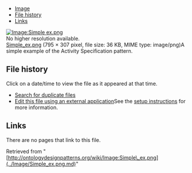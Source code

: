 * [Image](../Image/Simple_ex.png.md#file)
* [File history](../Image/Simple_ex.png.md#filehistory)
* [Links](../Image/Simple_ex.png.md#filelinks)

[![Image:Simple ex.png](../../../images/8/83/Simple_ex.png)](../../../images/8/83/Simple_ex.png)  
No higher resolution available.  
[Simple\_ex.png](../../../images/8/83/Simple_ex.png)‎ (795 × 307 pixel, file size: 36 KB, MIME type: image/png)A simple example of the Activity Specification pattern.




## File history

Click on a date/time to view the file as it appeared at that time.



  
* [Search for duplicate files](http://ontologydesignpatterns.org/wiki/Special:FileDuplicateSearch/Simple_ex.png "Special:FileDuplicateSearch/Simple ex.png")
* [Edit this file using an external application](http://ontologydesignpatterns.org/wiki/index.php?title=Image:Simple_ex.png&action=edit&externaledit=true&mode=file "Image:Simple ex.png")See the [setup instructions](http://www.mediawiki.org/wiki/Manual:External_editors "http://www.mediawiki.org/wiki/Manual:External_editors") for more information.

## Links



There are no pages that link to this file.




Retrieved from "[http://ontologydesignpatterns.org/wiki/Image:Simple\_ex.png](../Image/Simple_ex.png.md)"